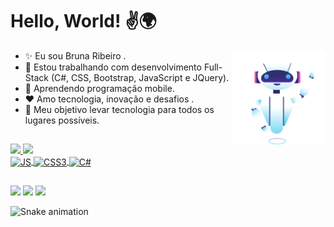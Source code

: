 # Hello, World! ✌🌍

<img align="right" width="150" src="https://github.com/devBruna/devBruna/blob/main/imagem.png.webp"/>

  - ✨ Eu sou Bruna Ribeiro .
  - 🔭 Estou trabalhando com desenvolvimento Full-Stack (C#, CSS, Bootstrap, JavaScript e JQuery).
  - 🌱 Aprendendo programação mobile.
  - ♥ Amo tecnologia, inovação e desafios .
  - 🎯 Meu objetivo levar tecnologia para todos os lugares possíveis.


  ##

<div>
  <a href="https://github.com/devBruna">
  <img height="170em" src="https://github-readme-stats.vercel.app/api?username=devBruna&show_icons=true&theme=cobalt&include_all_commits=true&count_private=true"/>
  <img height="170em" src="https://github-readme-stats.vercel.app/api?username=devBruna&show_icons=true&theme=transparent"/>
</div>
 
<div>
   <img align="center" alt="JS" height="40" width="50" src="https://cdn.jsdelivr.net/gh/devicons/devicon/icons/javascript/javascript-original.svg" />
   <img align="center" alt="CSS3" height="40" width="50" src="https://cdn.jsdelivr.net/gh/devicons/devicon/icons/css3/css3-original-wordmark.svg" />
   <img align="center" alt="C#" height="40" width="50" src="https://cdn.worldvectorlogo.com/logos/c--4.svg" />


 ##
 
<div> 
 <a href="https://www.linkedin.com/in/bruna-jribeiro/" target="_blank"><img src="https://img.shields.io/badge/-LinkedIn-%230077B5?style=for-the-badge&logo=linkedin&logoColor=white" target="_blank"></a>
 <a href="https://instagram.com/brunajrc" target="_blank"><img src="https://img.shields.io/badge/-Instagram-%23E4405F?style=for-the-badge&logo=instagram&logoColor=white"      target="_blank"></a>
 <a href = "mailto:ti.brunaribeiro@gmail.com"><img src="https://img.shields.io/badge/-Gmail-red?style=for-the-badge&logo=gmail&logoColor=white" target="_blank"></a> 
  
 ![Snake animation](https://github.com/devBruna/devBruna/blob/output/github-contribution-grid-snake.svg)
  
</div>
 

